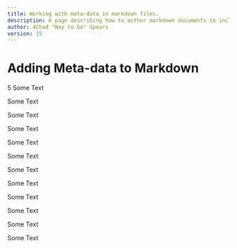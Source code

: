 ```yaml
---
title: Working with meta-data in markdown files.
description: A page describing how to author markdown documents to include meta data....
author: 4Chad "Way to Go" Spears
version: 15
---
```


# Adding Meta-data to Markdown
5
Some Text

Some Text

Some Text

Some Text

Some Text

Some Text

Some Text

Some Text

Some Text

Some Text

Some Text

Some Text
